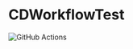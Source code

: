 # CDWorkflowTest

![GitHub Actions](https://github.com/jakulahtinen/CDWorkflowTest/actions/workflows/CDWorkflowTest20240110102138.yml/badge.svg)
